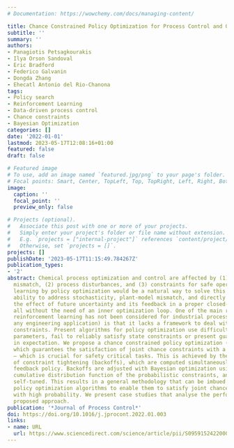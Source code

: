 ```yaml
---
# Documentation: https://wowchemy.com/docs/managing-content/

title: Chance Constrained Policy Optimization for Process Control and Optimization
subtitle: ''
summary: ''
authors:
- Panagiotis Petsagkourakis
- Ilya Orson Sandoval
- Eric Bradford
- Federico Galvanin
- Dongda Zhang
- Ehecatl Antonio del Rio-Chanona
tags:
- Policy search
- Reinforcement Learning
- Data-driven process control
- Chance constraints
- Bayesian Optimization
categories: []
date: '2022-01-01'
lastmod: 2023-05-17T12:08:16+01:00
featured: false
draft: false

# Featured image
# To use, add an image named `featured.jpg/png` to your page's folder.
# Focal points: Smart, Center, TopLeft, Top, TopRight, Left, Right, BottomLeft, Bottom, BottomRight.
image:
  caption: ''
  focal_point: ''
  preview_only: false

# Projects (optional).
#   Associate this post with one or more of your projects.
#   Simply enter your project's folder or file name without extension.
#   E.g. `projects = ["internal-project"]` references `content/project/deep-learning/index.md`.
#   Otherwise, set `projects = []`.
projects: []
publishDate: '2023-05-17T11:15:49.784267Z'
publication_types:
- '2'
abstract: Chemical process optimization and control are affected by (1) plant-model
  mismatch, (2) process disturbances, and (3) constraints for safe operation. Reinforcement
  learning by policy optimization would be a natural way to solve this due to its
  ability to address stochasticity, plant-model mismatch, and directly account for
  the effect of future uncertainty and its feedback in a proper closed-loop manner;
  all without the need of an inner optimization loop. One of the main reasons why
  reinforcement learning has not been considered for industrial processes (or almost
  any engineering application) is that it lacks a framework to deal with safety critical
  constraints. Present algorithms for policy optimization use difficult-to-tune penalty
  parameters, fail to reliably satisfy state constraints or present guarantees only
  in expectation. We propose a chance constrained policy optimization (CCPO) algorithm
  which guarantees the satisfaction of joint chance constraints with a high probability
  — which is crucial for safety critical tasks. This is achieved by the introduction
  of constraint tightening (backoffs), which are computed simultaneously with the
  feedback policy. Backoffs are adjusted with Bayesian optimization using the empirical
  cumulative distribution function of the probabilistic constraints, and are therefore
  self-tuned. This results in a general methodology that can be imbued into present
  policy optimization algorithms to enable them to satisfy joint chance constraints
  with high probability. We present case studies that analyse the performance of the
  proposed approach.
publication: '*Journal of Process Control*'
doi: https://doi.org/10.1016/j.jprocont.2022.01.003
links:
- name: URL
  url: https://www.sciencedirect.com/science/article/pii/S0959152422000038
---
```

